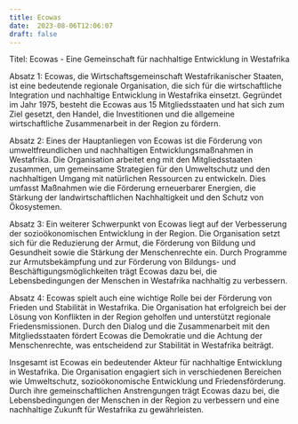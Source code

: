 ```yaml
---
title: Ecowas
date:  2023-08-06T12:06:07
draft: false
---
```


Titel: Ecowas - Eine Gemeinschaft für nachhaltige Entwicklung in Westafrika

Absatz 1: Ecowas, die Wirtschaftsgemeinschaft Westafrikanischer Staaten, ist eine bedeutende regionale Organisation, die sich für die wirtschaftliche Integration und nachhaltige Entwicklung in Westafrika einsetzt. Gegründet im Jahr 1975, besteht die Ecowas aus 15 Mitgliedsstaaten und hat sich zum Ziel gesetzt, den Handel, die Investitionen und die allgemeine wirtschaftliche Zusammenarbeit in der Region zu fördern.

Absatz 2: Eines der Hauptanliegen von Ecowas ist die Förderung von umweltfreundlichen und nachhaltigen Entwicklungsmaßnahmen in Westafrika. Die Organisation arbeitet eng mit den Mitgliedsstaaten zusammen, um gemeinsame Strategien für den Umweltschutz und den nachhaltigen Umgang mit natürlichen Ressourcen zu entwickeln. Dies umfasst Maßnahmen wie die Förderung erneuerbarer Energien, die Stärkung der landwirtschaftlichen Nachhaltigkeit und den Schutz von Ökosystemen.

Absatz 3: Ein weiterer Schwerpunkt von Ecowas liegt auf der Verbesserung der sozioökonomischen Entwicklung in der Region. Die Organisation setzt sich für die Reduzierung der Armut, die Förderung von Bildung und Gesundheit sowie die Stärkung der Menschenrechte ein. Durch Programme zur Armutsbekämpfung und zur Förderung von Bildungs- und Beschäftigungsmöglichkeiten trägt Ecowas dazu bei, die Lebensbedingungen der Menschen in Westafrika nachhaltig zu verbessern.

Absatz 4: Ecowas spielt auch eine wichtige Rolle bei der Förderung von Frieden und Stabilität in Westafrika. Die Organisation hat erfolgreich bei der Lösung von Konflikten in der Region geholfen und unterstützt regionale Friedensmissionen. Durch den Dialog und die Zusammenarbeit mit den Mitgliedsstaaten fördert Ecowas die Demokratie und die Achtung der Menschenrechte, was entscheidend zur Stabilität in Westafrika beiträgt.

Insgesamt ist Ecowas ein bedeutender Akteur für nachhaltige Entwicklung in Westafrika. Die Organisation engagiert sich in verschiedenen Bereichen wie Umweltschutz, sozioökonomische Entwicklung und Friedensförderung. Durch ihre gemeinschaftlichen Anstrengungen trägt Ecowas dazu bei, die Lebensbedingungen der Menschen in der Region zu verbessern und eine nachhaltige Zukunft für Westafrika zu gewährleisten.